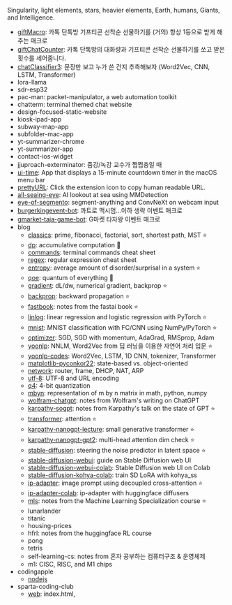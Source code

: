 Singularity, light elements, stars, heavier elements, Earth, humans, Giants, and Intelligence. 
- [giftMacro](https://github.com/star-bits/giftMacro): 카톡 단톡방 기프티콘 선착순 선물하기를 (거의) 항상 1등으로 받게 해주는 매크로
- [giftChatCounter](https://github.com/star-bits/giftChatCounter): 카톡 단톡방의 대화량과 기프티콘 선착순 선물하기를 쏘고 받은 횟수를 세어줍니다.
- [chatClassifier3](https://github.com/star-bits/chatClassifier3): 문장만 보고 누가 쓴 건지 추측해보자 (Word2Vec, CNN, LSTM, Transformer)
- lora-llama
- sdr-esp32
- pac-man: packet-manipulator, a web automation toolkit
- chatterm: terminal themed chat website
- design-focused-static-website
- kiosk-ipad-app
- subway-map-app
- subfolder-mac-app
- yt-summarizer-chrome
- yt-summarizer-app
- contact-ios-widget
- jjuproach-exterminator: 줌강/녹강 교수가 쩝쩝충일 때
- [ui-time](https://github.com/star-bits/ui-time): App that displays a 15-minute countdown timer in the macOS menu bar
- [prettyURL](https://github.com/star-bits/prettyURL): Click the extension icon to copy human readable URL.
- [all-seaing-eye](https://github.com/star-bits/all-seaing-eye): AI lookout at sea using MMDetection
- [eye-of-segmento](https://github.com/star-bits/eye-of-segmento): segment-anything and ConvNeXt on webcam input
- [burgerkingevent-bot](https://github.com/star-bits/burgerkingevent-bot): 콰트로 맥시멈...이하 생략 이벤트 매크로
- [gmarket-taja-game-bot](https://github.com/star-bits/gmarket-taja-game-bot): G마켓 타자왕 이벤트 매크로
- blog
  - [classics](https://github.com/star-bits/blog/blob/main/classics.ipynb): prime, fibonacci, factorial, sort, shortest path, MST ⭐
  - [dp](https://github.com/star-bits/blog/blob/main/dp.md): accumulative computation 🚧
  - [commands](https://github.com/star-bits/blog/blob/main/commands.md): terminal commands cheat sheet 
  - [regex](https://github.com/star-bits/blog/blob/main/regex.md): regular expression cheat sheet
  - [entropy](https://github.com/star-bits/blog/blob/main/entropy.md): average amount of disorder/surprisal in a system ⭐
  - [qoe](https://drive.google.com/file/d/11rm2SOnLTlpTAOtuxIhGFhZIml4_oyKa/view?usp=drive_link): quantum of everything 🚧
  - [gradient](https://github.com/star-bits/blog/blob/main/gradient.md): dL/dw, numerical gradient, backprop ⭐
  - [backprop](https://github.com/star-bits/blog/blob/main/backprop.md): backward propagation ⭐
  - [fastbook](https://github.com/star-bits/blog/blob/main/fastbook.md): notes from the fastai book ⭐
  - [linlog](https://github.com/star-bits/blog/blob/main/linlog.ipynb): linear regression and logistic regression with PyTorch ⭐
  - [mnist](https://github.com/star-bits/blog/blob/main/mnist.ipynb): MNIST classification with FC/CNN using NumPy/PyTorch ⭐
  - [optimizer](https://github.com/star-bits/blog/blob/main/optimizer.md): SGD, SGD with momentum, AdaGrad, RMSprop, Adam
  - [yoonlp](https://github.com/star-bits/blog/blob/main/yoonlp.md): NNLM, Word2Vec from 딥 러닝을 이용한 자연어 처리 입문 ⭐
  - [yoonlp-codes](https://github.com/star-bits/blog/blob/main/yoonlp-codes.ipynb): Word2Vec, LSTM, 1D CNN, tokenizer, Transformer
  - [matplotlib-pyconkor22](https://github.com/star-bits/blog/blob/main/matplotlib-pyconkor22.ipynb): state-based vs. object-oriented
  - [network](https://github.com/star-bits/blog/blob/main/network.md): router, frame, DHCP, NAT, ARP
  - [utf-8](https://github.com/star-bits/blog/blob/main/utf-8.md): UTF-8 and URL encoding
  - [q4](https://github.com/star-bits/blog/blob/main/q4.md): 4-bit quantization
  - [mbyn](https://github.com/star-bits/blog/blob/main/mbyn.md): representation of m by n matrix in math, python, numpy
  - [wolfram-chatgpt](https://github.com/star-bits/blog/blob/main/wolfram-chatgpt.md): notes from Wolfram's writing on ChatGPT
  - [karpathy-sogpt](https://github.com/star-bits/blog/blob/main/karpathy-sogpt.md): notes from Karpathy's talk on the state of GPT ⭐
  - [transformer](https://github.com/star-bits/blog/blob/main/transformer.md): attention ⭐
  - [karpathy-nanogpt-lecture](https://github.com/star-bits/blog/blob/main/karpathy-nanogpt-lecture.ipynb): small generative transformer ⭐
  - [karpathy-nanogpt-gpt2](https://github.com/star-bits/blog/blob/main/karpathy-nanogpt-gpt2.ipynb): multi-head attention dim check ⭐
  - [stable-diffusion](https://github.com/star-bits/blog/blob/main/stable-diffusion.md): steering the noise predictor in latent space ⭐
  - [stable-diffusion-webui](https://github.com/star-bits/blog/blob/main/stable-diffusion-webui.md): guide on Stable Diffusion web UI
  - [stable-diffusion-webui-colab](https://github.com/star-bits/blog/blob/main/stable-diffusion-webui-colab.ipynb): Stable Diffusion web UI on Colab
  - [stable-diffusion-kohya-colab](https://github.com/star-bits/blog/blob/main/stable-diffusion-kohya-colab.ipynb): train SD LoRA with kohya_ss
  - [ip-adapter](https://github.com/star-bits/blog/blob/main/ip-adapter.md): image prompt using decoupled cross-attention ⭐
  - [ip-adapter-colab](https://github.com/star-bits/blog/blob/main/ip-adapter-colab.ipynb): ip-adapter with huggingface diffusers
  - [mls](https://github.com/star-bits/blog/blob/main/mls.md): notes from the Machine Learning Specialization course ⭐
  - lunarlander
  - titanic
  - housing-prices
  - hfrl: notes from the huggingface RL course
  - pong
  - tetris
  - self-learning-cs: notes from 혼자 공부하는 컴퓨터구조 & 운영체제
  - m1: CISC, RISC, and M1 chips
- codingapple
  - [nodejs](https://github.com/star-bits/codingapple-nodejs)
- sparta-coding-club
  - [web](https://github.com/star-bits/sparta-coding-club-web): index.html, <style>, <script>, app.py, Flask, MongoDB, GET, POST, bs4, AWS
  - [app](https://github.com/star-bits/sparta-coding-club-app): flutter, StatelessWidget, StatefulWidget, Provider, SharedPreferences, async
- sogang
  - cse3013: 컴퓨터공학설계및실험I (???, 2024-1)
- [boostcampAI](https://github.com/star-bits/boostcampAI): 부스트캠프 AI Tech 학습 내용 정리
- [kichATwear](https://github.com/star-bits/kichATwear): A Wear OS watch face inspired by linux terminal aesthetics.
- [sort-into-subfolders](https://github.com/star-bits/sort-into-subfolders): Sort files by date created, date modified, content created (EXIF)
- Quickstart guide for running...
  - [stable-diffusion-webui](https://github.com/star-bits/stable-diffusion-webui/tree/master), [llama.cpp](https://github.com/star-bits/llama.cpp), [llama.ggmlv3.cpp](https://github.com/star-bits/llama.ggmlv3.cpp), [whisper.cpp](https://github.com/star-bits/whisper.cpp), [Whisper-WebUI](https://github.com/star-bits/Whisper-WebUI), [pdfGPT](https://github.com/star-bits/pdfGPT), [ThreeBodyBot](https://github.com/star-bits/ThreeBodyBot), [llama2](https://github.com/star-bits/llama2)
- [cv](https://github.com/star-bits/cv)
